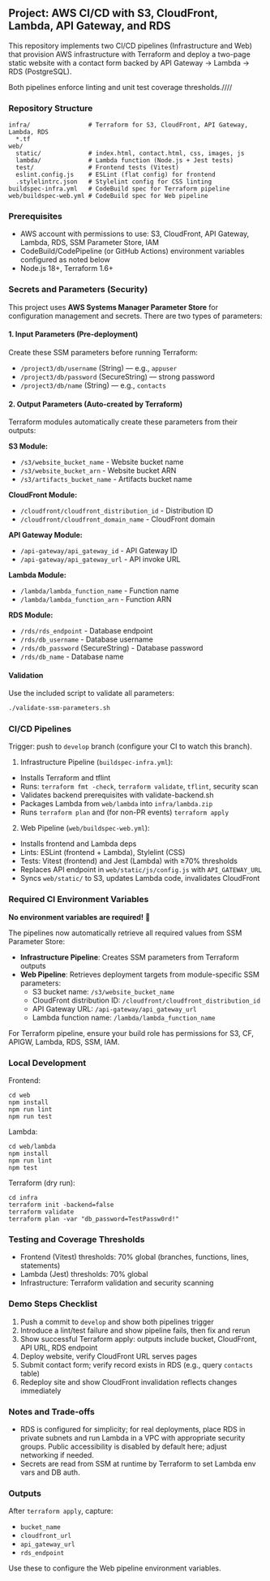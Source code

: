 ## Project: AWS CI/CD with S3, CloudFront, Lambda, API Gateway, and RDS

This repository implements two CI/CD pipelines (Infrastructure and Web) that provision AWS infrastructure with Terraform and deploy a two-page static website with a contact form backed by API Gateway → Lambda → RDS (PostgreSQL).

Both pipelines enforce linting and unit test coverage thresholds.////

### Repository Structure

```
infra/                # Terraform for S3, CloudFront, API Gateway, Lambda, RDS
  *.tf
web/
  static/             # index.html, contact.html, css, images, js
  lambda/             # Lambda function (Node.js + Jest tests)
  test/               # Frontend tests (Vitest)
  eslint.config.js    # ESLint (flat config) for frontend
  .stylelintrc.json   # Stylelint config for CSS linting
buildspec-infra.yml   # CodeBuild spec for Terraform pipeline
web/buildspec-web.yml # CodeBuild spec for Web pipeline
```

### Prerequisites

- AWS account with permissions to use: S3, CloudFront, API Gateway, Lambda, RDS, SSM Parameter Store, IAM
- CodeBuild/CodePipeline (or GitHub Actions) environment variables configured as noted below
- Node.js 18+, Terraform 1.6+

### Secrets and Parameters (Security)

This project uses **AWS Systems Manager Parameter Store** for configuration management and secrets. There are two types of parameters:

#### **1. Input Parameters (Pre-deployment)**
Create these SSM parameters before running Terraform:

- `/project3/db/username` (String) — e.g., `appuser`
- `/project3/db/password` (SecureString) — strong password
- `/project3/db/name` (String) — e.g., `contacts`

#### **2. Output Parameters (Auto-created by Terraform)**
Terraform modules automatically create these parameters from their outputs:

**S3 Module:**
- `/s3/website_bucket_name` - Website bucket name
- `/s3/website_bucket_arn` - Website bucket ARN
- `/s3/artifacts_bucket_name` - Artifacts bucket name

**CloudFront Module:**
- `/cloudfront/cloudfront_distribution_id` - Distribution ID
- `/cloudfront/cloudfront_domain_name` - CloudFront domain

**API Gateway Module:**
- `/api-gateway/api_gateway_id` - API Gateway ID
- `/api-gateway/api_gateway_url` - API invoke URL

**Lambda Module:**
- `/lambda/lambda_function_name` - Function name
- `/lambda/lambda_function_arn` - Function ARN

**RDS Module:**
- `/rds/rds_endpoint` - Database endpoint
- `/rds/db_username` - Database username
- `/rds/db_password` (SecureString) - Database password
- `/rds/db_name` - Database name

#### **Validation**
Use the included script to validate all parameters:
```bash
./validate-ssm-parameters.sh
```

### CI/CD Pipelines

Trigger: push to `develop` branch (configure your CI to watch this branch).

1) Infrastructure Pipeline (`buildspec-infra.yml`):
- Installs Terraform and tflint
- Runs: `terraform fmt -check`, `terraform validate`, `tflint`, security scan
- Validates backend prerequisites with validate-backend.sh
- Packages Lambda from `web/lambda` into `infra/lambda.zip`
- Runs `terraform plan` and (for non-PR events) `terraform apply`

2) Web Pipeline (`web/buildspec-web.yml`):
- Installs frontend and Lambda deps
- Lints: ESLint (frontend + Lambda), Stylelint (CSS)
- Tests: Vitest (frontend) and Jest (Lambda) with ≥70% thresholds
- Replaces API endpoint in `web/static/js/config.js` with `API_GATEWAY_URL`
- Syncs `web/static/` to S3, updates Lambda code, invalidates CloudFront

### Required CI Environment Variables

**No environment variables are required!** 🎉

The pipelines now automatically retrieve all required values from SSM Parameter Store:

- **Infrastructure Pipeline**: Creates SSM parameters from Terraform outputs
- **Web Pipeline**: Retrieves deployment targets from module-specific SSM parameters:
  - S3 bucket name: `/s3/website_bucket_name`
  - CloudFront distribution ID: `/cloudfront/cloudfront_distribution_id`
  - API Gateway URL: `/api-gateway/api_gateway_url`
  - Lambda function name: `/lambda/lambda_function_name`

For Terraform pipeline, ensure your build role has permissions for S3, CF, APIGW, Lambda, RDS, SSM, IAM.

### Local Development

Frontend:

```
cd web
npm install
npm run lint
npm run test
```

Lambda:

```
cd web/lambda
npm install
npm run lint
npm test
```

Terraform (dry run):

```
cd infra
terraform init -backend=false
terraform validate
terraform plan -var "db_password=TestPassw0rd!"
```

### Testing and Coverage Thresholds

- Frontend (Vitest) thresholds: 70% global (branches, functions, lines, statements)
- Lambda (Jest) thresholds: 70% global
- Infrastructure: Terraform validation and security scanning

### Demo Steps Checklist

1. Push a commit to `develop` and show both pipelines trigger
2. Introduce a lint/test failure and show pipeline fails, then fix and rerun
3. Show successful Terraform apply: outputs include bucket, CloudFront, API URL, RDS endpoint
4. Deploy website, verify CloudFront URL serves pages
5. Submit contact form; verify record exists in RDS (e.g., query `contacts` table)
6. Redeploy site and show CloudFront invalidation reflects changes immediately

### Notes and Trade-offs

- RDS is configured for simplicity; for real deployments, place RDS in private subnets and run Lambda in a VPC with appropriate security groups. Public accessibility is disabled by default here; adjust networking if needed.
- Secrets are read from SSM at runtime by Terraform to set Lambda env vars and DB auth.

### Outputs

After `terraform apply`, capture:

- `bucket_name`
- `cloudfront_url`
- `api_gateway_url`
- `rds_endpoint`

Use these to configure the Web pipeline environment variables.
